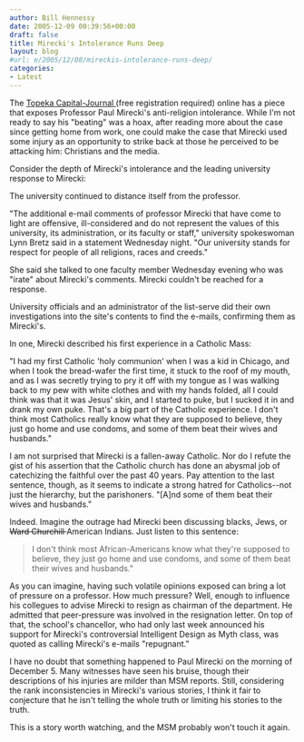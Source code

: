 ```yaml
---
author: Bill Hennessy
date: 2005-12-09 00:39:56+00:00
draft: false
title: Mirecki's Intolerance Runs Deep
layout: blog
#url: e/2005/12/08/mireckis-intolerance-runs-deep/
categories:
- Latest
---
```


The [Topeka Capital-Journal ](https://cjonline.com/stories/120105/kan_emails.shtml) (free registration required) online has a piece that exposes Professor Paul Mirecki's anti-religion intolerance.  While I'm not ready to say his "beating" was a hoax, after reading more about the case since getting home from work, one could make the case that Mirecki used some injury as an opportunity to strike back at those he perceived to be attacking him:  Christians and the media.

Consider the depth of Mirecki's intolerance and the leading university response to Mirecki:



> 
The university continued to distance itself from the professor.

"The additional e-mail comments of professor Mirecki that have come to light are offensive, ill-considered and do not represent the values of this university, its administration, or its faculty or staff," university spokeswoman Lynn Bretz said in a statement Wednesday night. "Our university stands for respect for people of all religions, races and creeds."

She said she talked to one faculty member Wednesday evening who was "irate" about Mirecki's comments. Mirecki couldn't be reached for a response.

University officials and an administrator of the list-serve did their own investigations into the site's contents to find the e-mails, confirming them as Mirecki's.

In one, Mirecki described his first experience in a Catholic Mass:

"I had my first Catholic 'holy communion' when I was a kid in Chicago, and when I took the bread-wafer the first time, it stuck to the roof of my mouth, and as I was secretly trying to pry it off with my tongue as I was walking back to my pew with white clothes and with my hands folded, all I could think was that it was Jesus' skin, and I started to puke, but I sucked it in and drank my own puke. That's a big part of the Catholic experience. I don't think most Catholics really know what they are supposed to believe, they just go home and use condoms, and some of them beat their wives and husbands."



I am not surprised that Mirecki is a fallen-away Catholic.  Nor do I refute the gist of his assertion that  the Catholic church has done an abysmal job of catechizing the faithful over the past 40 years.  Pay attention to the last sentence, though, as it seems to indicate a strong hatred for Catholics--not just the hierarchy, but the parishoners.  "[A]nd some of them beat their wives and husbands."

Indeed.  Imagine the outrage had Mirecki been discussing blacks, Jews, or <del>Ward Churchill </del>American Indians.  Just listen to this sentence:



> I don't think most African-Americans know what they're supposed to believe, they just go home and use condoms, and some of them beat their wives and husbands."  



As you can imagine, having such volatile opinions exposed can bring a lot of pressure on a professor.  How much pressure?  Well, enough to influence his collegues to advise Mirecki to resign as chairman of the department.  He admitted that peer-pressure was involved in the resignation letter.  On top of that, the school's chancellor, who had only last week announced his support for Mirecki's controversial Intelligent Design as Myth class, was quoted as calling Mirecki's e-mails "repugnant."

I have no doubt that something happened to Paul Mirecki on the morning of December 5.  Many witnesses have seen his bruise, though their descriptions of his injuries are milder than MSM reports.  Still, considering the rank inconsistencies in Mirecki's various stories, I think it fair to conjecture that he isn't telling the whole truth or limiting his stories to the truth.

This is a story worth watching, and the MSM probably won't touch it again.


